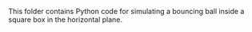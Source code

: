 This folder contains Python code for simulating a bouncing ball inside a square box in the horizontal plane.
